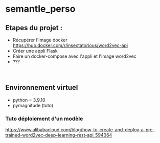 # semantle_perso

## Etapes du projet :<br>
- Récupérer l'image docker https://hub.docker.com/r/insectatorious/word2vec-api <br>
- Créer une appli Flask
- Faire un docker-compose avec l'appli et l'image word2vec <br>
- ???
<br>

## Environnement virtuel
- python = 3.9.10
- pymagnitude (tuto)


### Tuto déploiement d'un modèle
https://www.alibabacloud.com/blog/how-to-create-and-deploy-a-pre-trained-word2vec-deep-learning-rest-api_594064